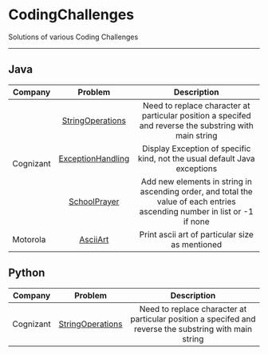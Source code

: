 # CodingChallenges
Solutions of various Coding Challenges

------
## Java
<table class="rich-diff-level-zero">
  <thead class="rich-diff-level-one">
    <tr>
      <th align="center">Company</th>
      <th align="center">Problem</th>
      <th align="center">Description</th>
    </tr>
  </thead>
  <tbody class="rich-diff-level-one">
    <tr>
      <td rowspan="3">Cognizant</td>
      <td align="center"><a href="/Lunarantic/CodingChallenges/blob/master/Java/src/hackerearth/cognizant/StringOperations.java">StringOperations</a></td>
      <td align="center">Need to replace character at particular position a specifed and reverse the substring with main string</td>
    </tr>
    <tr>
      <td align="center"><a href="/Lunarantic/CodingChallenges/blob/master/Java/src/hackerearth/cognizant/ExceptionHandling.java">ExceptionHandling</a></td>
      <td align="center">Display Exception of specific kind, not the usual default Java exceptions</td>
    </tr>
    <tr>
      <td align="center"><a href="/Lunarantic/CodingChallenges/blob/master/Java/src/hackerearth/cognizant/SchoolPrayer.java">SchoolPrayer</a></td>
      <td align="center">Add new elements in string in ascending order, and total the value of each entries ascending number in list or -1 if none</td>
    </tr>
    <tr>
      <td rowspan="3">Motorola</td>
      <td align="center"><a href="/Lunarantic/CodingChallenges/blob/master/Java/src/codility/motorola/AsciiArt.md">AsciiArt</a></td>
      <td align="center">Print ascii art of particular size as mentioned</td>
    </tr>
  </tbody>
</table>

## Python
<table class="rich-diff-level-zero">
  <thead class="rich-diff-level-one">
    <tr>
      <th align="center">Company</th>
      <th align="center">Problem</th>
      <th align="center">Description</th>
    </tr>
  </thead>
  <tbody class="rich-diff-level-one">
    <tr>
      <td rowspan="1">Cognizant</td>
      <td align="center"><a href="/Lunarantic/CodingChallenges/tree/master/Python/hackerearth/cognizant/StringOperations.py">StringOperations</a></td>
      <td align="center">Need to replace character at particular position a specifed and reverse the substring with main string</td>
    </tr>
    
  </tbody>
</table>
